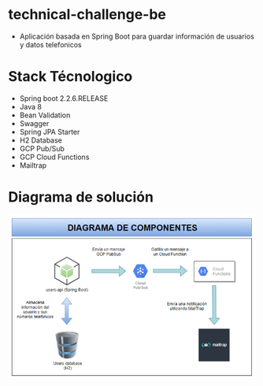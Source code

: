 # technical-challenge-be

- Aplicación basada en Spring Boot para guardar información de usuarios y datos telefonicos

# Stack Técnologico

* Spring boot 2.2.6.RELEASE
* Java 8
* Bean Validation
* Swagger
* Spring JPA Starter
* H2 Database
* GCP Pub/Sub 
* GCP Cloud Functions 
* Mailtrap 

# Diagrama de solución

![Diagrama de componentes](https://github.com/joseahurtadov/bci-user-api/blob/main/diagrama-componentes.png?raw=true)
